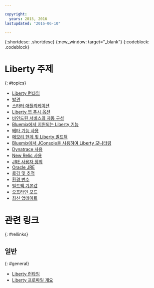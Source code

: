 ```yaml
---

copyright:
  years: 2015, 2016
lastupdated: "2016-06-10"

---
```


{:shortdesc: .shortdesc}
{:new_window: target="_blank"}
{:codeblock: .codeblock}

# Liberty 주제
{: #topics}

* [Liberty 런타임](index.html)
* [발견](index.html#detection)
* [스타터 애플리케이션](index.html#starter_application)
* [Liberty 앱 푸시 옵션](optionsForPushing.html)
* [바인드된 서비스의 자동 구성](autoConfig.html)
* [Bluemix에서 지원되는 Liberty 기능](libertyFeatures.html)
* [베타 기능 사용](usingBetaFeatures.html)
* [메모리 한계 및 Liberty 빌드팩](memoryLimits.html)
* [Bluemix에서 JConsole을 사용하여 Liberty 모니터링](jconsole.html)
* [Dynatrace 사용](dynatrace.html)
* [New Relic 사용](newRelic.html)
* [JRE 사용자 정의](customizingJRE.html)
* [Oracle JRE](oracle_jre.html)
* [로깅 및 추적](loggingAndTracing.html)
* [환경 변수 ](environmentVariables.html)
* [빌드팩 기본값](buildpackDefaults.html)
* [오프라인 모드](offlineMode.html)
* [최신 업데이트](updates.html)

# 관련 링크
{: #rellinks}
## 일반
{: #general}
* [Liberty 런타임](index.html)
* [Liberty 프로파일 개요](http://www-01.ibm.com/support/knowledgecenter/SSAW57_8.5.5/com.ibm.websphere.wlp.nd.doc/ae/cwlp_about.html)
